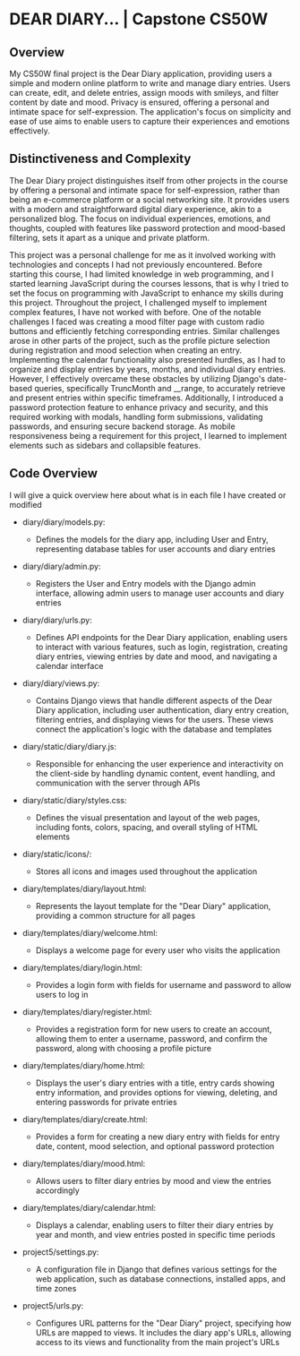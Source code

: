# DEAR DIARY... | Capstone CS50W

## Overview
My CS50W final project is the Dear Diary application, providing users a simple and modern online platform to write and manage diary entries. Users can create, edit, and delete entries, assign moods with smileys, and filter content by date and mood. Privacy is ensured, offering a personal and intimate space for self-expression. The application's focus on simplicity and ease of use aims to enable users to capture their experiences and emotions effectively.


## Distinctiveness and Complexity
The Dear Diary project distinguishes itself from other projects in the course by offering a personal and intimate space for self-expression, rather than being an e-commerce platform or a social networking site. It provides users with a modern and straightforward digital diary experience, akin to a personalized blog. The focus on individual experiences, emotions, and thoughts, coupled with features like password protection and mood-based filtering, sets it apart as a unique and private platform.


This project was a personal challenge for me as it involved working with technologies and concepts I had not previously encountered. Before starting this course, I had limited knowledge in web programming, and I started learning JavaScript during the courses lessons, that is why I tried to set the focus on programming with JavaScript to enhance my skills during this project. Throughout the project, I challenged myself to implement complex features, I have not worked with before. One of the notable challenges I faced was creating a mood filter page with custom radio buttons and efficiently fetching corresponding entries. Similar challenges arose in other parts of the project, such as the profile picture selection during registration and mood selection when creating an entry. Implementing the calendar functionality also presented hurdles, as I had to organize and display entries by years, months, and individual diary entries. However, I effectively overcame these obstacles by utilizing Django's date-based queries, specifically TruncMonth and __range, to accurately retrieve and present entries within specific timeframes. Additionally, I introduced a password protection feature to enhance privacy and security, and this required working with modals, handling form submissions, validating passwords, and ensuring secure backend storage. As mobile responsiveness being a requirement for this project, I learned to implement elements such as sidebars and collapsible features.


## Code Overview
I will give a quick overview here about what is in each file I have created or modified

- diary/diary/models.py:
    - Defines the models for the diary app, including User and Entry, representing database tables for user accounts and diary entries

- diary/diary/admin.py:
    - Registers the User and Entry models with the Django admin interface, allowing admin users to manage user accounts and diary entries

- diary/diary/urls.py:
    - Defines API endpoints for the Dear Diary application, enabling users to interact with various features, such as login, registration, creating diary entries, viewing entries by date and mood, and navigating a calendar interface

- diary/diary/views.py:
    - Contains Django views that handle different aspects of the Dear Diary application, including user authentication, diary entry creation, filtering entries, and displaying views for the users. These views connect the application's logic with the database and templates

- diary/static/diary/diary.js:
    - Responsible for enhancing the user experience and interactivity on the client-side by handling dynamic content, event handling, and communication with the server through APIs

- diary/static/diary/styles.css:
    - Defines the visual presentation and layout of the web pages, including fonts, colors, spacing, and overall styling of HTML elements

- diary/static/icons/:
    - Stores all icons and images used throughout the application

- diary/templates/diary/layout.html:
    - Represents the layout template for the "Dear Diary" application, providing a common structure for all pages

- diary/templates/diary/welcome.html:
    - Displays a welcome page for every user who visits the application

- diary/templates/diary/login.html:
    - Provides a login form with fields for username and password to allow users to log in

- diary/templates/diary/register.html:
    - Provides a registration form for new users to create an account, allowing them to enter a username, password, and confirm the password, along with choosing a profile picture

- diary/templates/diary/home.html:
    - Displays the user's diary entries with a title, entry cards showing entry information, and provides options for viewing, deleting, and entering passwords for private entries

- diary/templates/diary/create.html:
    - Provides a form for creating a new diary entry with fields for entry date, content, mood selection, and optional password protection

- diary/templates/diary/mood.html:
    - Allows users to filter diary entries by mood and view the entries accordingly

- diary/templates/diary/calendar.html:
    - Displays a calendar, enabling users to filter their diary entries by year and month, and view entries posted in specific time periods

- project5/settings.py:
    - A configuration file in Django that defines various settings for the web application, such as database connections, installed apps, and time zones

- project5/urls.py:
    - Configures URL patterns for the "Dear Diary" project, specifying how URLs are mapped to views. It includes the diary app's URLs, allowing access to its views and functionality from the main project's URLs


